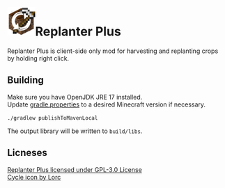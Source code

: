 <img src="icon.png" width=64 align="left">

# Replanter Plus

Replanter Plus is client-side only mod for harvesting and replanting crops by holding right click.

## Building
Make sure you have OpenJDK JRE 17 installed.  
Update [gradle.properties](/gradle.properties) to a desired Minecraft version if necessary.
```
./gradlew publishToMavenLocal
```
The output library will be written to `build/libs`.

## Licneses
[Replanter Plus licensed under GPL-3.0 License](/LICENSE)  
[Cycle icon by Lorc](https://game-icons.net/1x1/lorc/cycle.html)